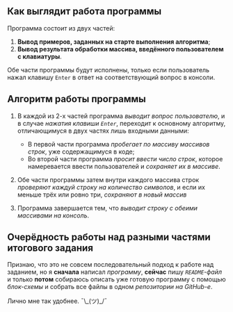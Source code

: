 ## Как выглядит работа программы

Программа состоит из двух частей:

1. **Вывод примеров, заданных на старте выполнения алгоритма**;
2. **Вывод результата обработки массива, введённого пользователем с клавиатуры**.

Обе части программы будут исполнены, только если пользователь нажал клавишу `Enter` в ответ на соответствующий вопрос в консоли.

## Алгоритм работы программы

1. В каждой из 2-х частей программа *выводит вопрос пользователю*, и в случае *нажатия клавиши `Enter`*, переходит к основному алгоритму, отличающимуся в двух частях лишь входными данными:

    - В первой части программа *пробегает по массиву массивов строк*, уже содержащимуся в коде;
    - Во второй части программа *просит ввести число строк*, которое намеревается ввести пользователей и *сохраняет их в массиве*.

2. Обе части программы затем внутри каждого массива строк *проверяют каждуй строку на количество символов*, и если их меньше трёх или ровно три, *сохраняют в новый массив*

3. Программа завершается тем, что *выводит строку с обеими массивами на консоль*.

## Очерёдность работы над разными частями итогового задания

Признаю, что это не совсем последовательный подход к работе над заданием, но я **сначала** написал *программу*, **сейчас** пишу *`README`-файл* и только **потом** собираюсь описать уже готовую программу с помощью *блок-схемы* и собрать все файлы в одном *репозитории на GitHub-е*.

Лично мне так удобнее. ¯\\\_(ツ)_/¯
